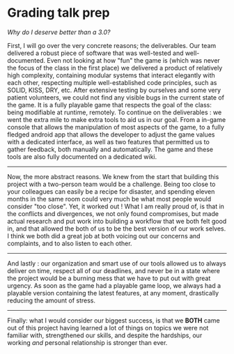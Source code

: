 # Grading talk prep

_Why do I deserve better than a 3.0?_

First, I will go over the very concrete reasons; the deliverables.
Our team delivered a robust piece of software that was well-tested and well-documented. Even not looking at how "fun" the game is (which was never the focus of the class in the first place) we delivered a product of relatively high complexity, containing modular systems that interact elegantly with each other, respecting multiple well-established code principles, such as SOLID, KISS, DRY, etc.
After extensive testing by ourselves and some very patient volunteers, we could not find any visible bugs in the current state of the game. It is a fully playable game that respects the goal of the class: being modifiable at runtime, remotely.
To continue on the deliverables : we went the extra mile to make extra tools to aid us in our goal. From a in-game console that allows the manipulation of most aspects of the game, to a fully fledged android app that allows the developer to adjust the game values with a dedicated interface, as well as two features that permitted us to gather feedback, both manually and automatically.
The game and these tools are also fully documented on a dedicated wiki.

---

Now, the more abstract reasons.
We knew from the start that building this project with a two-person team would be a challenge. Being too close to your colleagues can easily be a recipe for disaster, and spending eleven months in the same room could very much be what most people would consider "too close".
Yet, it worked out ! What I am really proud of, is that in the conflicts and divergences, we not only found compromises, but made actual research and put work into building a workflow that we both felt good in, and that allowed the both of us to be the best version of our work selves. I think we both did a great job at both voicing out our concerns and complaints, and to also listen to each other.

---

And lastly : our organization and smart use of our tools allowed us to always deliver on time, respect all of our deadlines, and never be in a state where the project would be a burning mess that we have to put out with great urgency. As soon as the game had a playable game loop, we always had a playable version containing the latest features, at any moment, drastically reducing the amount of stress.

---

Finally: what I would consider our biggest success, is that we **BOTH** came out of this project having learned a lot of things on topics we were not familiar with, strengthened our skills, and despite the hardships, our working _and_
personal relationship is stronger than ever.
